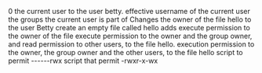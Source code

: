 0 the current user to the user betty.
effective username of the current user
the groups the current user is part of
Changes the owner of the file hello to the user Betty
create an empty file called hello
adds execute permission to the owner of the file
execute permission to the owner and the group owner, and read permission to other users, to the file hello.
 execution permission to the owner, the group owner and the other users, to the file hello
script to permit ------rwx
script that permit -rwxr-x-wx
